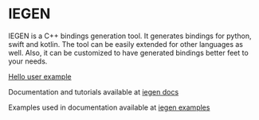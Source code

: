 # IEGEN

IEGEN is a C++ bindings generation tool.
It generates bindings for python, swift and kotlin.
The tool can be easily extended for other languages as well.
Also, it can be customized to have generated bindings better feet to your needs.

[Hello user example](https://github.com/PicsArt/iegen/tree/hello-tutorial/examples/tutorials/hello_user)

Documentation and tutorials available at
[iegen docs](https://github.com/PicsArt/iegen)

Examples used in documentation available at
[iegen examples](https://github.com/PicsArt/iegen/tree/master/examples/primitives)
